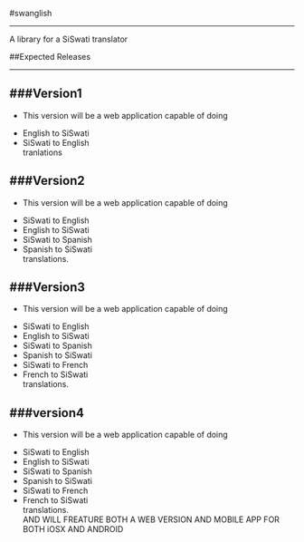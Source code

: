 #swanglish
***

A library for a SiSwati translator

##Expected Releases
***

###Version1
---
- This version will be a web application capable of doing
 * English to SiSwati
 * SiSwati to English <br /> 
tranlations

###Version2
---
- This version will be a web application capable of doing
 * SiSwati to English
 * English to SiSwati
 * SiSwati to Spanish
 * Spanish to SiSwati <br /> 
translations.

###Version3
---
- This version will be a web application capable of doing
 * SiSwati to English
 * English to SiSwati
 * SiSwati to Spanish
 * Spanish to SiSwati
 * SiSwati to French
 * French to SiSwati <br /> 
translations.

###version4
---
- This version will be a web application capable of doing
 * SiSwati to English
 * English to SiSwati
 * SiSwati to Spanish
 * Spanish to SiSwati
 * SiSwati to French
 * French to SiSwati <br /> 
translations.<br /> 
AND WILL FREATURE BOTH A WEB VERSION AND MOBILE APP FOR BOTH iOSX AND ANDROID
